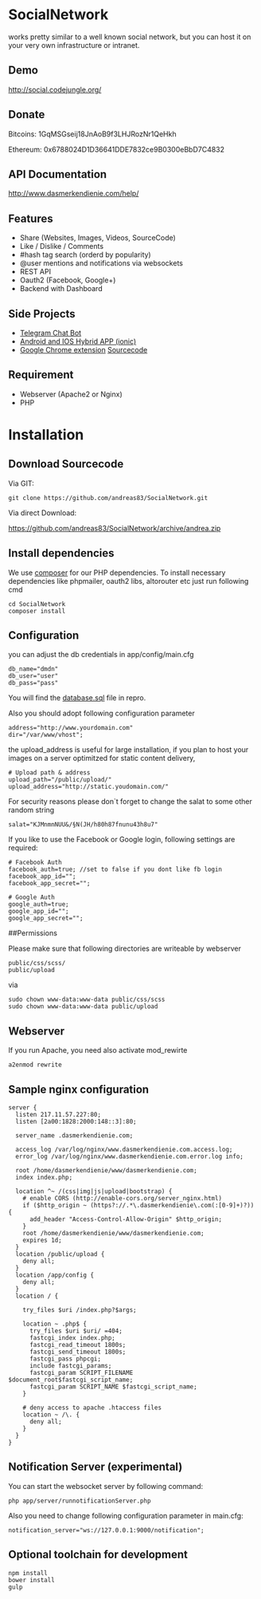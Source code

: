 # SocialNetwork

works pretty similar to a well known social network,
but you can host it on your very own infrastructure or intranet.

## Demo
http://social.codejungle.org/

## Donate
Bitcoins: 1GqMSGseij18JnAoB9f3LHJRozNr1QeHkh

Ethereum: 0x6788024D1D36641DDE7832ce9B0300eBbD7C4832

## API Documentation

http://www.dasmerkendienie.com/help/

## Features

* Share (Websites, Images, Videos, SourceCode)
* Like / Dislike / Comments
* #hash tag search (orderd by popularity)
* @user mentions and notifications via websockets
* REST API
* Oauth2 (Facebook, Google+)
* Backend with Dashboard

## Side Projects

* [Telegram Chat Bot](https://github.com/andreas83/SocialNetwork-TelegramBot/)
* [Android and IOS Hybrid APP (ionic)](https://github.com/andreas83/SocialNetwork-ionic/)
* [Google Chrome extension](https://chrome.google.com/webstore/detail/das-merken-die-nie/nkmpdbbmbddilkkjcodddbffmjjcdcna?utm_source=chrome-app-launcher-info-dialog) [Sourcecode](https://github.com/andreas83/SocialNetwork-ChromeExtension)

## Requirement

* Webserver (Apache2 or Nginx)
* PHP


# Installation

## Download Sourcecode

Via GIT:
```
git clone https://github.com/andreas83/SocialNetwork.git
```
Via direct Download:

https://github.com/andreas83/SocialNetwork/archive/andrea.zip

## Install dependencies

We use [composer](https://getcomposer.org/) for our PHP dependencies.
To install necessary dependencies like phpmailer, oauth2 libs, altorouter etc just run following cmd

```
cd SocialNetwork
composer install
```


## Configuration

you can adjust the db credentials in app/config/main.cfg
```
db_name="dmdn"
db_user="user"
db_pass="pass"
```
You will find the [database.sql](https://raw.githubusercontent.com/andreas83/SocialNetwork/andrea/database.sql) file in repro.

Also you should adopt following configuration parameter
```
address="http://www.yourdomain.com"
dir="/var/www/vhost";
```

the upload_address is useful for large installation, if you plan to host your images on
a server optimitzed for static content delivery,
```
# Upload path & address
upload_path="/public/upload/"
upload_address="http://static.youdomain.com/"
```

For security reasons please don`t forget to change the salat to some other random string
```
salat="KJMnmnNUU&/§N(JH/h80h87fnunu43h8u7"
```

If you like to use the Facebook or Google login, following settings are required:
```
# Facebook Auth
facebook_auth=true; //set to false if you dont like fb login
facebook_app_id="";
facebook_app_secret="";

# Google Auth
google_auth=true;
google_app_id="";
google_app_secret="";
```

##Permissions

Please make sure that following directories are writeable by webserver
```
public/css/scss/
public/upload
```

via
```
sudo chown www-data:www-data public/css/scss
sudo chown www-data:www-data public/upload
```


## Webserver

If you run Apache, you need also activate mod_rewirte

```
a2enmod rewrite
```

## Sample nginx configuration

```
server {
  listen 217.11.57.227:80;
  listen [2a00:1828:2000:148::3]:80;

  server_name .dasmerkendienie.com;

  access_log /var/log/nginx/www.dasmerkendienie.com.access.log;
  error_log /var/log/nginx/www.dasmerkendienie.com.error.log info;

  root /home/dasmerkendienie/www/dasmerkendienie.com;
  index index.php;

  location ^~ /(css|img|js|upload|bootstrap) {
    # enable CORS (http://enable-cors.org/server_nginx.html)
    if ($http_origin ~ (https?://.*\.dasmerkendienie\.com(:[0-9]+)?)) {
      add_header "Access-Control-Allow-Origin" $http_origin;
    }
    root /home/dasmerkendienie/www/dasmerkendienie.com;
    expires 1d;
  }
  location /public/upload {
    deny all;
  }
  location /app/config {
    deny all;
  }
  location / {

    try_files $uri /index.php?$args;

    location ~ .php$ {
      try_files $uri $uri/ =404;
      fastcgi_index index.php;
      fastcgi_read_timeout 1800s;
      fastcgi_send_timeout 1800s;
      fastcgi_pass phpcgi;
      include fastcgi_params;
      fastcgi_param SCRIPT_FILENAME $document_root$fastcgi_script_name;
      fastcgi_param SCRIPT_NAME $fastcgi_script_name;
    }

    # deny access to apache .htaccess files
    location ~ /\. {
      deny all;
    }
  }
}
```


## Notification Server (experimental)

You can start the websocket server by following command:

```
php app/server/runnotificationServer.php
```

Also you need to change following configuration parameter in main.cfg:

```
notification_server="ws://127.0.0.1:9000/notification";
```


## Optional toolchain for development

```
npm install
bower install
gulp
```
